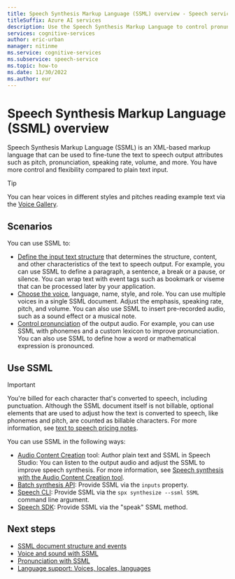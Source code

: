 ```yaml
---
title: Speech Synthesis Markup Language (SSML) overview - Speech service
titleSuffix: Azure AI services
description: Use the Speech Synthesis Markup Language to control pronunciation and prosody in text to speech.
services: cognitive-services
author: eric-urban
manager: nitinme
ms.service: cognitive-services
ms.subservice: speech-service
ms.topic: how-to
ms.date: 11/30/2022
ms.author: eur
---
```


# Speech Synthesis Markup Language (SSML) overview

Speech Synthesis Markup Language (SSML) is an XML-based markup language that can be used to fine-tune the text to speech output attributes such as pitch, pronunciation, speaking rate, volume, and more. You have more control and flexibility compared to plain text input. 

> [!TIP]
> You can hear voices in different styles and pitches reading example text via the [Voice Gallery](https://speech.microsoft.com/portal/voicegallery).

## Scenarios

You can use SSML to:

- [Define the input text structure](speech-synthesis-markup-structure.md) that determines the structure, content, and other characteristics of the text to speech output. For example, you can use SSML to define a paragraph, a sentence, a break or a pause, or silence. You can wrap text with event tags such as bookmark or viseme that can be processed later by your application.
- [Choose the voice](speech-synthesis-markup-voice.md), language, name, style, and role. You can use multiple voices in a single SSML document. Adjust the emphasis, speaking rate, pitch, and volume. You can also use SSML to insert pre-recorded audio, such as a sound effect or a musical note.
- [Control pronunciation](speech-synthesis-markup-pronunciation.md) of the output audio. For example, you can use SSML with phonemes and a custom lexicon to improve pronunciation. You can also use SSML to define how a word or mathematical expression is pronounced.

## Use SSML

> [!IMPORTANT]
> You're billed for each character that's converted to speech, including punctuation. Although the SSML document itself is not billable, optional elements that are used to adjust how the text is converted to speech, like phonemes and pitch, are counted as billable characters. For more information, see [text to speech pricing notes](text-to-speech.md#pricing-note).

You can use SSML in the following ways:

- [Audio Content Creation](https://aka.ms/audiocontentcreation) tool: Author plain text and SSML in Speech Studio: You can listen to the output audio and adjust the SSML to improve speech synthesis. For more information, see [Speech synthesis with the Audio Content Creation tool](how-to-audio-content-creation.md).
- [Batch synthesis API](batch-synthesis.md): Provide SSML via the `inputs` property. 
- [Speech CLI](get-started-text-to-speech.md?pivots=programming-language-cli): Provide SSML via the `spx synthesize --ssml SSML` command line argument.
- [Speech SDK](how-to-speech-synthesis.md#use-ssml-to-customize-speech-characteristics): Provide SSML via the "speak" SSML method.

## Next steps

- [SSML document structure and events](speech-synthesis-markup-structure.md)
- [Voice and sound with SSML](speech-synthesis-markup-voice.md)
- [Pronunciation with SSML](speech-synthesis-markup-pronunciation.md)
- [Language support: Voices, locales, languages](language-support.md?tabs=tts)
